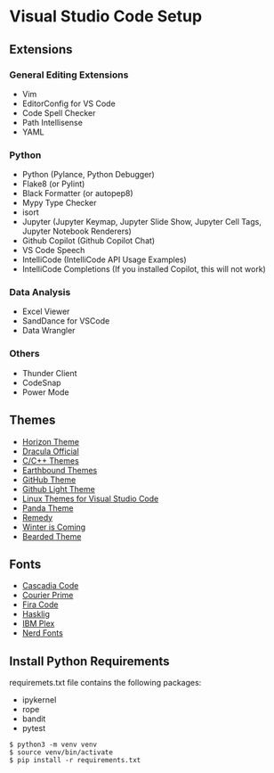 # Visual Studio Code Setup

## Extensions

### General Editing Extensions

- Vim
- EditorConfig for VS Code
- Code Spell Checker
- Path Intellisense
- YAML

### Python

- Python (Pylance, Python Debugger)
- Flake8 (or Pylint)
- Black Formatter (or autopep8)
- Mypy Type Checker
- isort
- Jupyter (Jupyter Keymap, Jupyter Slide Show, Jupyter Cell Tags, Jupyter Notebook Renderers)
- Github Copilot (Github Copilot Chat)
- VS Code Speech
- IntelliCode (IntelliCode API Usage Examples)
- IntelliCode Completions (If you installed Copilot, this will not work)

### Data Analysis

- Excel Viewer
- SandDance for VSCode
- Data Wrangler

### Others

- Thunder Client
- CodeSnap
- Power Mode

## Themes

- [Horizon Theme](https://marketplace.visualstudio.com/items?itemName=jolaleye.horizon-theme-vscode)
- [Dracula Official](https://marketplace.visualstudio.com/items?itemName=dracula-theme.theme-dracula)
- [C/C++ Themes](https://github.com/Microsoft/vscode-cpptools)
- [Earthbound Themes](https://github.com/benbusby/earthbound-themes)
- [GitHub Theme](https://github.com/primer/github-vscode-theme)
- [Github Light Theme](https://github.com/chuling/vscode-theme-github-light)
- [Linux Themes for Visual Studio Code](https://github.com/rdnlsmith/vscode-linux-themes)
- [Panda Theme](https://github.com/tinkertrain/panda-syntax-vscode)
- [Remedy](https://github.com/robertrossmann/vscode-remedy)
- [Winter is Coming](https://github.com/johnpapa/vscode-winteriscoming)
- [Bearded Theme](https://github.com/BeardedBear/bearded-theme)

## Fonts

- [Cascadia Code](https://github.com/microsoft/cascadia-code)
- [Courier Prime](https://quoteunquoteapps.com/courierprime/)
- [Fira Code](https://github.com/tonsky/FiraCode)
- [Hasklig](https://github.com/i-tu/Hasklig/)
- [IBM Plex](https://github.com/IBM/plex)
- [Nerd Fonts](https://github.com/ryanoasis/nerd-fonts)

## Install Python Requirements

requiremets.txt file contains the following packages:

- ipykernel
- rope
- bandit
- pytest

```console
$ python3 -m venv venv
$ source venv/bin/activate
$ pip install -r requirements.txt
```
